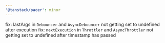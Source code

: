 ```yaml
---
'@tanstack/pacer': minor
---
```


fix: lastArgs in `Debouncer` and `AsyncDebouncer` not getting set to undefined after execution
fix: `nextExecution` in `Throttler` and `AsyncThrottler` not getting set to undefined after timestamp has passed
